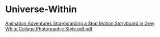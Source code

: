 # Universe-Within
[Animation Adventures Storyboarding a Stop Motion Storyboard in Grey White Collage Photographic Style.pdf.pdf](https://github.com/user-attachments/files/16387498/Animation.Adventures.Storyboarding.a.Stop.Motion.Storyboard.in.Grey.White.Collage.Photographic.Style.pdf)
